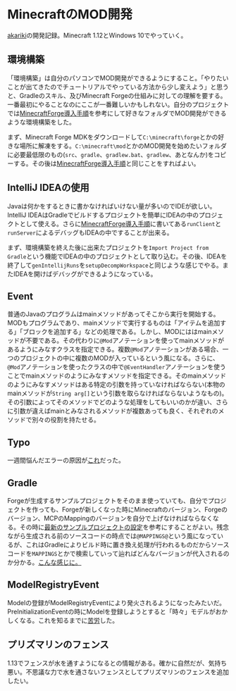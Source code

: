 # MinecraftのMOD開発

[akariki](https://github.com/Hexirp/akariki)の開発記録。Minecraft 1.12とWindows 10でやっていく。

## 環境構築

「環境構築」は自分のパソコンでMOD開発ができるようにすること。「やりたいことが出てきたのでチュートリアルでやっている方法から少し変えよう」と思うと、Gradleのスキル、及びMinecraft Forgeの仕組みに対しての理解を要する。一番最初にやることなのにここが一番難しいかもしれない。自分のプロジェクトでは[MinecraftForge導入手順](http://minecraftjp.info/modding/index.php/MinecraftForge導入手順)を参考にして好きなフォルダでMOD開発ができるような環境構築をした。

まず、Minecraft Forge MDKをダウンロードして`C:\minecraft\forge`とかの好きな場所に解凍をする。`C:\minecraft\mod`とかのMOD開発を始めたいフォルダに必要最低限のもの(`src`、`gradle`、`gradlew.bat`、`gradlew`、あとなんか)をコピーする。その後は[MinecraftForge導入手順](http://minecraftjp.info/modding/index.php/MinecraftForge導入手順)と同じことをすればよい。

## IntelliJ IDEAの使用

Javaは何かをするときに書かなければいけない量が多いのでIDEが欲しい。IntelliJ IDEAはGradleでビルドするプロジェクトを簡単にIDEAの中のプロジェクトとして使える。さらに[MinecraftForge導入手順](http://minecraftjp.info/modding/index.php/MinecraftForge導入手順)に書いてある`runClient`と`runServer`によるデバッグもIDEAの中ですることが出来る。

まず、環境構築を終えた後に出来たプロジェクトを`Import Project from Gradle`という機能でIDEAの中のプロジェクトとして取り込む。その後、IDEAを終了して`genIntellijRuns`を`setupDecompWorkspace`と同じような感じでやる。またIDEAを開けばデバッグができるようになっている。

## Event

普通のJavaのプログラムはmainメソッドがあってそこから実行を開始する。MODもプログラムであり、mainメソッドで実行するものは「アイテムを追加する」「ブロックを追加する」などの処理である。しかし、MODにははmainメソッドが不要である。その代わりに`@Mod`アノテーションを使ってmainメソッドがあるようにみなすクラスを指定できる。複数`@Mod`アノテーションがある場合、一つのプロジェクトの中に複数のMODが入っているという風になる。さらに、`@Mod`アノテーションを使ったクラスの中で`@EventHandler`アノテーションを使うことでmainメソッドのようにみなすメソッドを指定できる。そのmainメソッドのようにみなすメソッドはある特定の引数を持っていなければならない(本物のmainメソッドが`String arg[]`という引数を取らなければならないようなもの)。その引数によってそのメソッドでどのような処理をしてもいいのかが違い、さらに引数が違えばmainとみなされるメソッドが複数あっても良く、それぞれのメソッドで別々の役割を持たせる。

## Typo

一週間悩んだエラーの原因が[これ](https://github.com/Hexirp/akariki/commit/6ef9013d1108c5864e104f526042a797e945d556)だった。

## Gradle

Forgeが生成するサンプルプロジェクトをそのまま使っていても、自分でプロジェクトを作っても、Forgeが新しくなった時にMinecraftのバージョン、Forgeのバージョン、MCPのMappingのバージョンを自分で上げなければならなくなる。その時に[最新のサンプルプロジェクトの設定](https://github.com/MinecraftForge/MinecraftForge/blob/07c4da8f3611266a80f432a81dc1a6f0f3f649ac/mdk/build.gradle)を参考にすることがよい。残念ながら生成される前のソースコードの時点では`@MAPPINGS@`という風になっているが、これはGradleによりビルド時に置き換え処理が行われるものだからソースコードを`MAPPINGS`とかで検索していって辿ればどんなバージョンが代入されるのか分かる。[こんな感じに。](https://github.com/MinecraftForge/MinecraftForge/blob/083daeb5ed8e01518132c441f68eca88e2d59800/build.gradle#L192)

## ModelRegistryEvent

Modelの登録がModelRegistryEventにより発火されるようになったみたいだ。PreInitializationEventの時にModelを登録しようとすると「時々」モデルがおかしくなる。これを知るまでに[苦労](https://github.com/Hexirp/akariki/issues/1)した。

## プリズマリンのフェンス

1.13でフェンスが水を通すようになるとの情報がある。確かに自然だが、気持ち悪い。不思議な力で水を通さないフェンスとしてプリズマリンのフェンスを追加したい。
